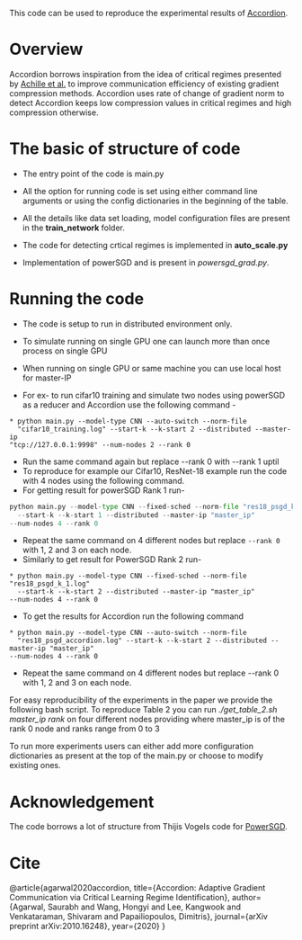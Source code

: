 This code can be used to reproduce the experimental results of [Accordion](https://arxiv.org/abs/2010.16248). 

# Overview

Accordion borrows inspiration from the idea of critical regimes presented by [Achille et
al.](https://arxiv.org/abs/1711.08856) to improve communication efficiency of
existing gradient compression methods. Accordion uses rate of change of gradient
norm to detect Accordion keeps low compression values in
critical regimes and high compression otherwise. 

# The basic of structure of code
* The entry point of the code is main.py

* All the option for running code is set using either command line arguments or
  using the config dictionaries in the beginning of the table.

* All the details like data set loading, model configuration files are present
  in the **train_network** folder.

* The code for detecting crtical regimes is implemented in **auto_scale.py**

* Implementation of powerSGD and is present in
  *powersgd_grad.py*.

# Running the code
* The code is setup to run in distributed environment only.

* To simulate running on single GPU one can launch more than once process on
  single GPU

* When running on single GPU or same machine you can use local host for
  master-IP

* For ex- to run cifar10 training and simulate two nodes using powerSGD as a
  reducer and Accordion use the following command -
```
* python main.py --model-type CNN --auto-switch --norm-file
  "cifar10_training.log" --start-k --k-start 2 --distributed --master-ip
"tcp://127.0.0.1:9998" --num-nodes 2 --rank 0
```
* Run the same command again but replace --rank 0 with --rank 1 uptil 
* To reproduce for example our Cifar10, ResNet-18 example run the code with 4
  nodes using the following command.
* For getting result for powerSGD Rank 1 run-
```python
python main.py --model-type CNN --fixed-sched --norm-file "res18_psgd_k_1.log"
  --start-k --k-start 1 --distributed --master-ip "master_ip" 
--num-nodes 4 --rank 0
```
* Repeat the same command on 4 different nodes but replace ``` --rank 0 ``` with 1, 2
  and 3 on each node. 
* Similarly to get result for PowerSGD Rank 2 run- 
```
* python main.py --model-type CNN --fixed-sched --norm-file "res18_psgd_k_1.log"
  --start-k --k-start 2 --distributed --master-ip "master_ip"
--num-nodes 4 --rank 0
```
* To get the results for Accordion run the following command
```
* python main.py --model-type CNN --auto-switch --norm-file
  "res18_psgd_accordion.log" --start-k --k-start 2 --distributed --master-ip "master_ip"
--num-nodes 4 --rank 0
```
* Repeat the same command on 4 different nodes but replace --rank 0 with 1, 2
  and 3 on each node.

For easy reproducibility of the experiments in the paper we provide the
following bash script.
To reproduce Table 2 you can run *./get_table_2.sh master_ip rank* on four
different nodes providing where master_ip is of the rank 0 node and ranks range
from 0 to 3

To run more experiments users can either add more configuration dictionaries as
present at the top of the main.py or choose to modify existing ones.

# Acknowledgement 
The code borrows a lot of structure from Thijis Vogels code for
[PowerSGD](https://github.com/epfml/powersgd). 

# Cite
@article{agarwal2020accordion,
  title={Accordion: Adaptive Gradient Communication via Critical Learning Regime Identification},
  author={Agarwal, Saurabh and Wang, Hongyi and Lee, Kangwook and Venkataraman, Shivaram and Papailiopoulos, Dimitris},
  journal={arXiv preprint arXiv:2010.16248},
  year={2020}
}
